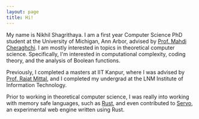 ```yaml
---
layout: page
title: Hi!
---
```


My name is Nikhil Shagrithaya. I am a first year Computer Science PhD student at the University of Michigan, Ann Arbor, advised by [Prof. Mahdi Cheraghchi](https://mahdi.ch). I am mostly interested in topics in theoretical computer science. Specifically, I'm interested in computational complexity, coding theory, and the analysis of Boolean functions.

Previously, I completed a masters at IIT Kanpur, where I was advised by [Prof. Rajat Mittal](https://www.cse.iitk.ac.in/users/rmittal/), and I completed my undergrad at the LNM Institute of Information Technology.

Prior to working in theoretical computer science, I was really into working with memory safe languages, such as [Rust](https://rust-lang.org), and even contributed to [Servo](https://servo.org/), an experimental web engine written using Rust.

